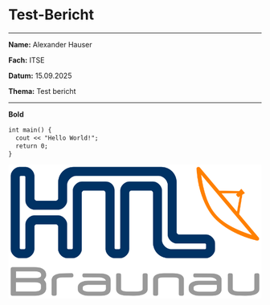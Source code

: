 # Test-Bericht
---
**Name:** Alexander Hauser

**Fach:** ITSE

**Datum:** 15.09.2025

**Thema:** Test bericht

--- 

**Bold**

```
int main() {
  cout << "Hello World!";
  return 0;
}
```

![](../Images/HTL_Braunau_Logo.png)
